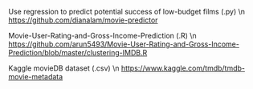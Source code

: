Use regression to predict potential success of low-budget films (.py) \n
https://github.com/dianalam/movie-predictor

Movie-User-Rating-and-Gross-Income-Prediction (.R) \n
https://github.com/arun5493/Movie-User-Rating-and-Gross-Income-Prediction/blob/master/clustering-IMDB.R

Kaggle movieDB dataset (.csv) \n
https://www.kaggle.com/tmdb/tmdb-movie-metadata
